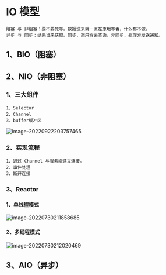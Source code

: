 # IO 模型

~~~
阻塞 与 非阻塞：要不要死等。数据没来就一直在原地等着，什么都不做。
异步 与 同步：结果谁来获取。同步，调用方去查询。非同步，处理方发送通知。
~~~



## 1、BIO（阻塞）

## 2、NIO（非阻塞）

### 1、三大组件

~~~
1、Selector
2、Channel
3、buffer缓冲区
~~~

![image-20220922203757465](C:\Users\CSB7D0\Desktop\mca\typroImage\image-20220922203757465.png)

### 2、实现流程

~~~
1、通过 Channel 与服务端建立连接。
2、事件处理
3、断开连接
~~~

### 3、Reactor

#### 1、单线程模式

![image-20220730211858685](C:\Users\CSB7D0\Desktop\mca\typroImage\image-20220730211858685.png)

#### 2、多线程模式

![image-20220730212020469](C:\Users\CSB7D0\Desktop\mca\typroImage\image-20220730212020469.png)

## 3、AIO（异步）